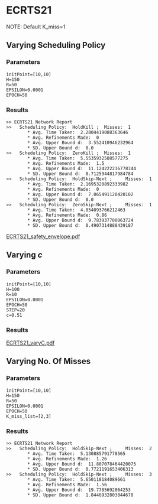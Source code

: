 # ECRTS21

NOTE: Default K_miss=1

## Varying Scheduling Policy

### Parameters

```shell
initPoint=[10,10]
H=150
R=50
EPSILON=0.0001
EPOCH=50
```

### Results

```shell
>> ECRTS21 Network Report
>>	 Scheduling Policy:  HoldKill ;	 Misses:  1
		* Avg. Time Taken:  2.2804419088363646
		* Avg. Refinements Made:  0
		* Avg. Upper Bound d:  3.552410946232964
		* SD. Upper Bound d:  0.0
>>	 Scheduling Policy:  ZeroKill ;	 Misses:  1
		* Avg. Time Taken:  5.5535932588577275
		* Avg. Refinements Made:  1.5
		* Avg. Upper Bound d:  11.124222236778344
		* SD. Upper Bound d:  0.7125944817984784
>>	 Scheduling Policy:  HoldSkip-Next ;	 Misses:  1
		* Avg. Time Taken:  2.1695320892333982
		* Avg. Refinements Made:  0
		* Avg. Upper Bound d:  7.065491120420102
		* SD. Upper Bound d:  0.0
>>	 Scheduling Policy:  ZeroSkip-Next ;	 Misses:  1
		* Avg. Time Taken:  4.054093766212463
		* Avg. Refinements Made:  0.86
		* Avg. Upper Bound d:  9.783937700063724
		* SD. Upper Bound d:  0.4907314888439187
```

 [ECRTS21_safety_envelope.pdf](ECRTS21_safety_envelope.pdf) 

## Varying $c$

### Parameters

```shell
initPoint=[10,10]
H=100
R=10
EPSILON=0.0001
EPOCH=50
STEP=20
c=0.51
```

### Results

 [ECRTS21_varyC.pdf](ECRTS21_varyC.pdf) 

## Varying No. Of Misses

### Parameters

```shell
initPoint=[10,10]
H=150
R=50
EPSILON=0.0001
EPOCH=50
K_miss_list=[2,3]
```

### Results

```shell
>> ECRTS21 Network Report
>>	 Scheduling Policy:  HoldSkip-Next ;	 Misses:  2
		* Avg. Time Taken:  5.130885791778565
		* Avg. Refinements Made:  1.26
		* Avg. Upper Bound d:  11.807078464420075
		* SD. Upper Bound d:  0.7721191653406313
>>	 Scheduling Policy:  HoldSkip-Next ;	 Misses:  3
		* Avg. Time Taken:  5.650118184089661
		* Avg. Refinements Made:  1.56
		* Avg. Upper Bound d:  19.7785692064253
		* SD. Upper Bound d:  1.8446932803844678
```

